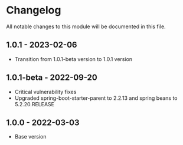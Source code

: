 # Changelog
All notable changes to this module will be documented in this file.

## 1.0.1 - 2023-02-06

- Transition from 1.0.1-beta version to 1.0.1 version

## 1.0.1-beta - 2022-09-20

- Critical vulnerability fixes
- Upgraded spring-boot-starter-parent to 2.2.13 and spring beans to 5.2.20.RELEASE


## 1.0.0 - 2022-03-03

- Base version